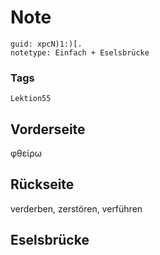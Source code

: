 # Note
```
guid: xpcN)1:)[.
notetype: Einfach + Eselsbrücke
```

### Tags
```
Lektion55
```

## Vorderseite
φθείρω

## Rückseite
verderben, zerstören, verführen

## Eselsbrücke

